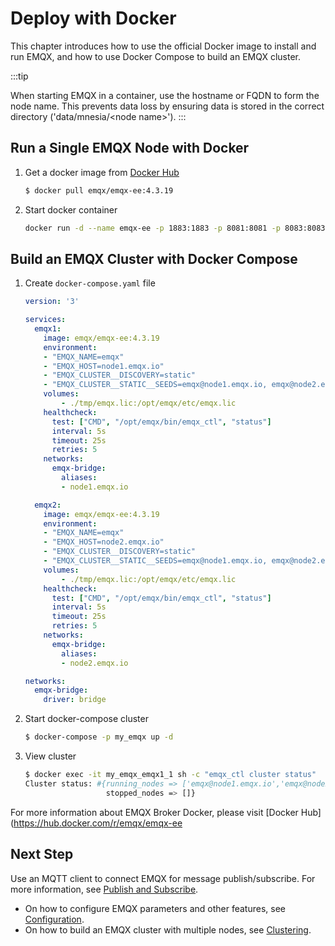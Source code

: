 # Deploy with Docker

This chapter introduces how to use the official Docker image to install and run EMQX, and how to use Docker Compose to build an EMQX cluster.

:::tip

When starting EMQX in a container, use the hostname or FQDN to form the node name. This prevents data loss by ensuring data is stored in the correct directory ('data/mnesia/\<node name>').
:::

## Run a Single EMQX Node with Docker

1. Get a docker image from [Docker Hub](https://hub.docker.com/r/emqx/emqx-ee)

   ```bash
   $ docker pull emqx/emqx-ee:4.3.19
   ```

2. Start docker container

   ```bash
   docker run -d --name emqx-ee -p 1883:1883 -p 8081:8081 -p 8083:8083 -p 8084:8084 -p 8883:8883 -p 18083:18083 emqx/emqx-ee:4.3.19
   ```

## Build an EMQX Cluster with Docker Compose

1. Create `docker-compose.yaml` file

   ```yaml
   version: '3'
   
   services:
     emqx1:
       image: emqx/emqx-ee:4.3.19
       environment:
       - "EMQX_NAME=emqx"
       - "EMQX_HOST=node1.emqx.io"
       - "EMQX_CLUSTER__DISCOVERY=static"
       - "EMQX_CLUSTER__STATIC__SEEDS=emqx@node1.emqx.io, emqx@node2.emqx.io"
       volumes:
           - ./tmp/emqx.lic:/opt/emqx/etc/emqx.lic
       healthcheck:
         test: ["CMD", "/opt/emqx/bin/emqx_ctl", "status"]
         interval: 5s
         timeout: 25s
         retries: 5
       networks:
         emqx-bridge:
           aliases:
           - node1.emqx.io
   
     emqx2:
       image: emqx/emqx-ee:4.3.19
       environment:
       - "EMQX_NAME=emqx"
       - "EMQX_HOST=node2.emqx.io"
       - "EMQX_CLUSTER__DISCOVERY=static"
       - "EMQX_CLUSTER__STATIC__SEEDS=emqx@node1.emqx.io, emqx@node2.emqx.io"
       volumes:
           - ./tmp/emqx.lic:/opt/emqx/etc/emqx.lic
       healthcheck:
         test: ["CMD", "/opt/emqx/bin/emqx_ctl", "status"]
         interval: 5s
         timeout: 25s
         retries: 5
       networks:
         emqx-bridge:
           aliases:
           - node2.emqx.io
   
   networks:
     emqx-bridge:
       driver: bridge
   
   ```

2. Start docker-compose cluster

   ```bash
   $ docker-compose -p my_emqx up -d
   ```

3. View cluster

   ```bash
   $ docker exec -it my_emqx_emqx1_1 sh -c "emqx_ctl cluster status"
   Cluster status: #{running_nodes => ['emqx@node1.emqx.io','emqx@node2.emqx.io'],
                     stopped_nodes => []}
   ```

For more information about EMQX Broker Docker, please visit [Docker Hub](https://hub.docker.com/r/emqx/emqx-ee

## Next Step

Use an MQTT client to connect EMQX for message publish/subscribe. For more information, see [Publish and Subscribe](../development/protocol.md).

- On how to configure EMQX parameters and other features, see [Configuration](../configuration/configuration.md).
- On how to build an EMQX cluster with multiple nodes, see [Clustering](../advanced/cluster.md).